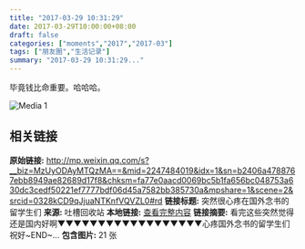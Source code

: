 ```yaml
---
title: "2017-03-29 10:31:29"
date: 2017-03-29T10:00:00+08:00
draft: false
categories: ["moments","2017","2017-03"]
tags: ["朋友圈","生活记录"]
summary: "2017-03-29 10:31:29..."
---
```


毕竟钱比命重要。哈哈哈。

![Media 1](/Moments/photos/2017-03-29/201703291031290.jpg)

## 相关链接

**原始链接:** http://mp.weixin.qq.com/s?__biz=MzUyODAyMTQzMA==&mid=2247484019&idx=1&sn=b2406a4788767ebb8949ae82689d17f8&chksm=fa77e0aacd0069bc5b1fa656bc048753a630dc3cedf50221ef7777bdf06d45a7582bb385730a&mpshare=1&scene=2&srcid=0328kCD9qJjuaNTKnfVQVZL0#rd
**链接标题:** 突然很心疼在国外念书的留学生们
**来源:** 吐槽回收站
**本地链接:** [查看完整内容](/link_content/2017/03/2017-03-29/link_content/)
**链接摘要:** 看完这些突然觉得还是国内好啊▼▼▼▼▼▼▼▼▼▼▼▼▼▼▼▼▼▼心疼国外念书的留学生们祝好~END~...
**包含图片:** 21 张

